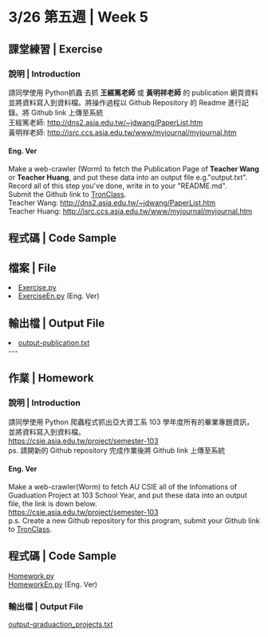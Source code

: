 # 3/26 第五週 | Week 5
## 課堂練習 | Exercise
### 說明 | Introduction
請同學使用 Python抓蟲 去抓 <b>王經篤老師</b> 或 <b>黃明祥老師</b> 的 publication 網頁資料並將資料寫入到資料檔。將操作過程以 Github Repository 的 Readme 進行記錄。將 Github link 上傳至系統
<br>
王經篤老師: <a href="http://dns2.asia.edu.tw/~jdwang/PaperList.htm">http://dns2.asia.edu.tw/~jdwang/PaperList.htm</a>
<br>
黃明祥老師: <a href="http://isrc.ccs.asia.edu.tw/www/myjournal/myjournal.htm">http://isrc.ccs.asia.edu.tw/www/myjournal/myjournal.htm</a>
<br>

#### Eng. Ver
Make a web-crawler (Worm) to fetch the Publication Page of <b>Teacher Wang</b> or <b>Teacher Huang</b>, and put these data into an output file e.g."output.txt".
<br>
Record all of this step you've done, write in to your "README.md".
<br>
Submit the Github link to <a href="https://tronclass.asia.edu.tw/">TronClass</a>.
<br>
Teacher Wang: <a href="http://dns2.asia.edu.tw/~jdwang/PaperList.htm">http://dns2.asia.edu.tw/~jdwang/PaperList.htm</a>
<br>
Teacher Huang: <a href="http://isrc.ccs.asia.edu.tw/www/myjournal/myjournal.htm">http://isrc.ccs.asia.edu.tw/www/myjournal/myjournal.htm</a>
<br>

## 程式碼 | Code Sample

## 檔案 | File
<il>
    <li><a href="Exercise.py">Exercise.py</a></li>
    <li><a href="ExerciseEn.py">ExerciseEn.py</a> (Eng. Ver)</li>
</il>

## 輸出檔 | Output File
<il>
    <li><a href="output-publication.txt">output-publication.txt</a></li>
</il>
---

## 作業 | Homework
### 說明 | Introduction
請同學使用 Python 爬蟲程式抓出亞大資工系 103 學年度所有的畢業專題資訊，並將資料寫入到資料檔。
<br>
<a href="https://csie.asia.edu.tw/project/semester-103">https://csie.asia.edu.tw/project/semester-103</a>
<br>
ps. 請開新的 Github repository 完成作業後將 Github link 上傳至系統
<br>

#### Eng. Ver
Make a web-crawler(Worm) to fetch AU CSIE all of the Infomations of Guaduation Project at 103 School Year, and put these data into an output file, the link is down below.
<br>
<a href="https://csie.asia.edu.tw/project/semester-103">https://csie.asia.edu.tw/project/semester-103</a>
<br>
p.s. Create a new Github repository for this program, submit your Github link to <a href="https://tronclass.asia.edu.tw/">TronClass</a>.
<br>

## 程式碼 | Code Sample
<a href="Homework.py">Homework.py</a>
<br>
<a href="HomeworkEn.py">HomeworkEn.py</a> (Eng. Ver)
<br />

### 輸出檔 | Output File
<a href="output-graduation_projects.txt">output-graduaction_projects.txt</a>

